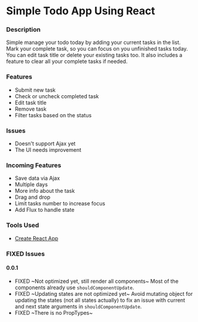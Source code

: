# Simple Todo App Using React

### Description
Simple manage your todo today by adding your current tasks in the list. Mark your complete task, so you can focus on you unfinished tasks today. You can edit task title or delete your existing tasks too. It also includes a feature to clear all your complete tasks if needed.

### Features
- Submit new task
- Check or uncheck completed task
- Edit task title
- Remove task
- Filter tasks based on the status

### Issues
- Doesn't support Ajax yet
- The UI needs improvement

### Incoming Features
- Save data via Ajax
- Multiple days
- More info about the task
- Drag and drop
- Limit tasks number to increase focus
- Add Flux to handle state

### Tools Used
- [Create React App](https://github.com/facebook/create-react-app)

### FIXED Issues
#### 0.0.1
- FIXED ~Not optimized yet, still render all components~ Most of the components already use `shouldComponentUpdate`.
- FIXED ~Updating states are not optimized yet~ Avoid mutating object for updating the states (not all states actually) to fix an issue with current and next state arguments in `shouldComponentUpdate`.
- FIXED ~There is no PropTypes~

